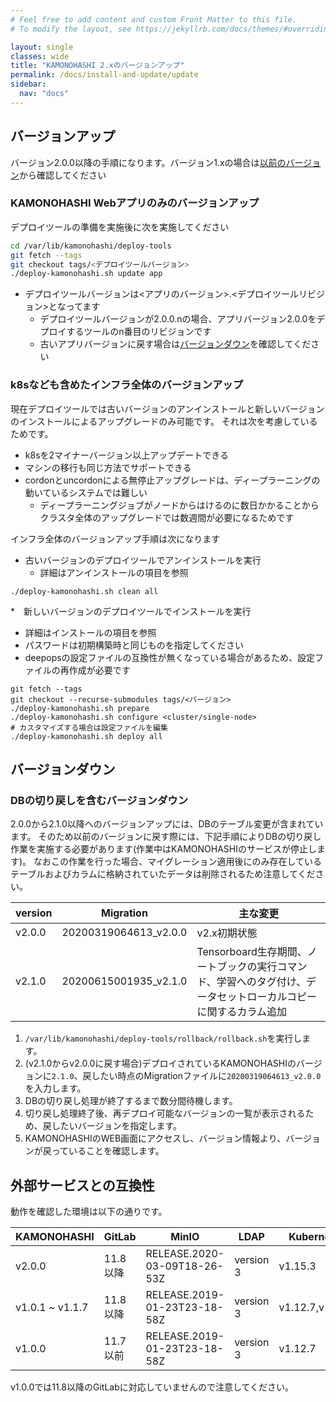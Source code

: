 ```yaml
---
# Feel free to add content and custom Front Matter to this file.
# To modify the layout, see https://jekyllrb.com/docs/themes/#overriding-theme-defaults

layout: single
classes: wide
title: "KAMONOHASHI 2.xのバージョンアップ"
permalink: /docs/install-and-update/update
sidebar:
  nav: "docs"
---
```


## バージョンアップ
バージョン2.0.0以降の手順になります。バージョン1.xの場合は[以前のバージョン](https://kamonohashi.ai/docs/supported-doc-versions)から確認してください

### KAMONOHASHI Webアプリのみのバージョンアップ

デプロイツールの準備を実施後に次を実施してください

```bash
cd /var/lib/kamonohashi/deploy-tools
git fetch --tags
git checkout tags/<デプロイツールバージョン>
./deploy-kamonohashi.sh update app
```

* デプロイツールバージョンは<アプリのバージョン>.<デプロイツールリビジョン>となってます
  * デプロイツールバージョンが2.0.0.nの場合、アプリバージョン2.0.0をデプロイするツールのn番目のリビジョンです
  * 古いアプリバージョンに戻す場合は[バージョンダウン](#バージョンダウン)を確認してください

### k8sなども含めたインフラ全体のバージョンアップ
現在デプロイツールでは古いバージョンのアンインストールと新しいバージョンのインストールによるアップグレードのみ可能です。
それは次を考慮しているためです。
* k8sを2マイナーバージョン以上アップデートできる
* マシンの移行も同じ方法でサポートできる
* cordonとuncordonによる無停止アップグレードは、ディープラーニングの動いているシステムでは難しい
  * ディープラーニングジョブがノードからはけるのに数日かかることからクラスタ全体のアップグレードでは数週間が必要になるためです

インフラ全体のバージョンアップ手順は次になります
* 古いバージョンのデプロイツールでアンインストールを実行
  * 詳細はアンインストールの項目を参照

```
./deploy-kamonohashi.sh clean all
```

*　新しいバージョンのデプロイツールでインストールを実行
  * 詳細はインストールの項目を参照
  * パスワードは初期構築時と同じものを指定してください
  * deepopsの設定ファイルの互換性が無くなっている場合があるため、設定ファイルの再作成が必要です
```
git fetch --tags
git checkout --recurse-submodules tags/<バージョン>
./deploy-kamonohashi.sh prepare
./deploy-kamonohashi.sh configure <cluster/single-node>
# カスタマイズする場合は設定ファイルを編集
./deploy-kamonohashi.sh deploy all
```

## バージョンダウン
### DBの切り戻しを含むバージョンダウン
2.0.0から2.1.0以降へのバージョンアップには、DBのテーブル変更が含まれています。
そのため以前のバージョンに戻す際には、下記手順によりDBの切り戻し作業を実施する必要があります(作業中はKAMONOHASHIのサービスが停止します)。
なおこの作業を行った場合、マイグレーション適用後にのみ存在しているテーブルおよびカラムに格納されていたデータは削除されるため注意してください。

|version|Migration|主な変更|
|---|---|---|
|v2.0.0|20200319064613_v2.0.0|v2.x初期状態|
|v2.1.0|20200615001935_v2.1.0|Tensorboard生存期間、ノートブックの実行コマンド、学習へのタグ付け、データセットローカルコピーに関するカラム追加|

1. `/var/lib/kamonohashi/deploy-tools/rollback/rollback.sh`を実行します。
2. (v2.1.0からv2.0.0に戻す場合)デプロイされているKAMONOHASHIのバージョンに`2.1.0`、戻したい時点のMigrationファイルに`20200319064613_v2.0.0`を入力します。
3. DBの切り戻し処理が終了するまで数分間待機します。
4. 切り戻し処理終了後、再デプロイ可能なバージョンの一覧が表示されるため、戻したいバージョンを指定します。
5. KAMONOHASHIのWEB画面にアクセスし、バージョン情報より、バージョンが戻っていることを確認します。

## 外部サービスとの互換性

動作を確認した環境は以下の通りです。

|KAMONOHASHI|GitLab|MinIO| LDAP|Kubernetes |Ubuntu |
|---|---|---|---|---|---|
|v2.0.0|11.8以降|RELEASE.2020-03-09T18-26-53Z|version 3| v1.15.3 |Ubuntu 18.04|
|v1.0.1 ~ v1.1.7|11.8以降|RELEASE.2019-01-23T23-18-58Z|version 3| v1.12.7,v1.14.1|ubuntu 16.04|
|v1.0.0|11.7以前|RELEASE.2019-01-23T23-18-58Z|version 3| v1.12.7|Ubuntu 16.04|

v1.0.0では11.8以降のGitLabに対応していませんので注意してください。
